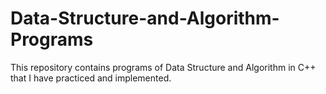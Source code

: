 # Data-Structure-and-Algorithm-Programs
This repository contains programs of Data Structure and Algorithm in C++ that I have practiced and implemented.
